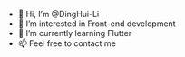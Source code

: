 - 👋 Hi, I’m @DingHui-Li
- 👀 I’m interested in Front-end development
- 🌱 I’m currently learning Flutter
- 📫 Feel free to contact me

<!---
DingHui-Li/DingHui-Li is a ✨ special ✨ repository because its `README.md` (this file) appears on your GitHub profile.
You can click the Preview link to take a look at your changes.
--->
